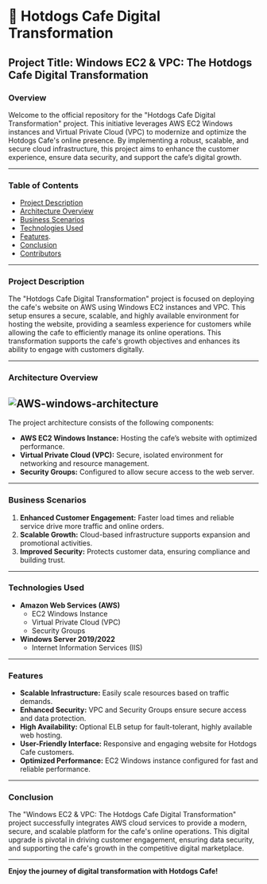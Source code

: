 # 🌭 Hotdogs Cafe Digital Transformation

## **Project Title: Windows EC2 & VPC: The Hotdogs Cafe Digital Transformation**

### **Overview**

Welcome to the official repository for the "Hotdogs Cafe Digital Transformation" project. This initiative leverages AWS EC2 Windows instances and Virtual Private Cloud (VPC) to modernize and optimize the Hotdogs Cafe's online presence. By implementing a robust, scalable, and secure cloud infrastructure, this project aims to enhance the customer experience, ensure data security, and support the cafe’s digital growth.

---

### **Table of Contents**

- [Project Description](#project-description)
- [Architecture Overview](#architecture-overview)
- [Business Scenarios](#business-scenarios)
- [Technologies Used](#technologies-used)
- [Features](#Features).
- [Conclusion](#conclusion)
- [Contributors](#contributors)

---

### **Project Description**

The "Hotdogs Cafe Digital Transformation" project is focused on deploying the cafe's website on AWS using Windows EC2 instances and VPC. This setup ensures a secure, scalable, and highly available environment for hosting the website, providing a seamless experience for customers while allowing the cafe to efficiently manage its online operations. This transformation supports the cafe's growth objectives and enhances its ability to engage with customers digitally.

---

### **Architecture Overview**

## ![AWS-windows-architecture](https://github.com/user-attachments/assets/3e7d56ea-2e01-4203-b3ec-1fa2ee66d7bb)



The project architecture consists of the following components:

- **AWS EC2 Windows Instance:** Hosting the cafe’s website with optimized performance.
- **Virtual Private Cloud (VPC):** Secure, isolated environment for networking and resource management.
- **Security Groups:** Configured to allow secure access to the web server.

---
### **Business Scenarios**

1. **Enhanced Customer Engagement:** Faster load times and reliable service drive more traffic and online orders.
2. **Scalable Growth:** Cloud-based infrastructure supports expansion and promotional activities.
3. **Improved Security:** Protects customer data, ensuring compliance and building trust.

---

### **Technologies Used**

- **Amazon Web Services (AWS)**
  - EC2 Windows Instance
  - Virtual Private Cloud (VPC)
  - Security Groups
- **Windows Server 2019/2022**
  - Internet Information Services (IIS)
    
---

### **Features**

- **Scalable Infrastructure:** Easily scale resources based on traffic demands.
- **Enhanced Security:** VPC and Security Groups ensure secure access and data protection.
- **High Availability:** Optional ELB setup for fault-tolerant, highly available web hosting.
- **User-Friendly Interface:** Responsive and engaging website for Hotdogs Cafe customers.
- **Optimized Performance:** EC2 Windows instance configured for fast and reliable performance.

---


### **Conclusion**

The "Windows EC2 & VPC: The Hotdogs Cafe Digital Transformation" project successfully integrates AWS cloud services to provide a modern, secure, and scalable platform for the cafe's online operations. This digital upgrade is pivotal in driving customer engagement, ensuring data security, and supporting the cafe's growth in the competitive digital marketplace.

---

**Enjoy the journey of digital transformation with Hotdogs Cafe!**
